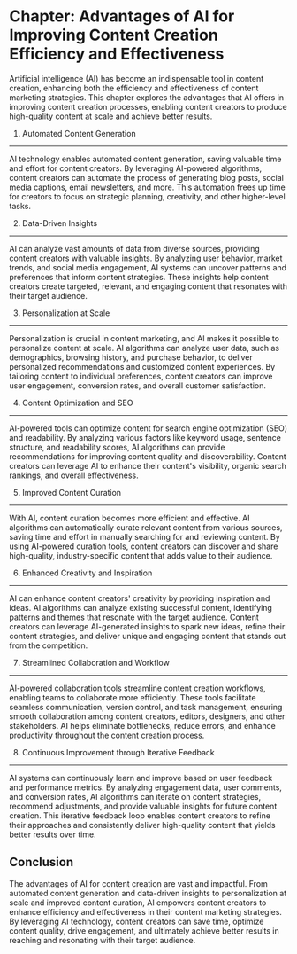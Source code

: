 Chapter: Advantages of AI for Improving Content Creation Efficiency and Effectiveness
=====================================================================================

Artificial intelligence (AI) has become an indispensable tool in content creation, enhancing both the efficiency and effectiveness of content marketing strategies. This chapter explores the advantages that AI offers in improving content creation processes, enabling content creators to produce high-quality content at scale and achieve better results.

1. Automated Content Generation
-------------------------------

AI technology enables automated content generation, saving valuable time and effort for content creators. By leveraging AI-powered algorithms, content creators can automate the process of generating blog posts, social media captions, email newsletters, and more. This automation frees up time for creators to focus on strategic planning, creativity, and other higher-level tasks.

2. Data-Driven Insights
-----------------------

AI can analyze vast amounts of data from diverse sources, providing content creators with valuable insights. By analyzing user behavior, market trends, and social media engagement, AI systems can uncover patterns and preferences that inform content strategies. These insights help content creators create targeted, relevant, and engaging content that resonates with their target audience.

3. Personalization at Scale
---------------------------

Personalization is crucial in content marketing, and AI makes it possible to personalize content at scale. AI algorithms can analyze user data, such as demographics, browsing history, and purchase behavior, to deliver personalized recommendations and customized content experiences. By tailoring content to individual preferences, content creators can improve user engagement, conversion rates, and overall customer satisfaction.

4. Content Optimization and SEO
-------------------------------

AI-powered tools can optimize content for search engine optimization (SEO) and readability. By analyzing various factors like keyword usage, sentence structure, and readability scores, AI algorithms can provide recommendations for improving content quality and discoverability. Content creators can leverage AI to enhance their content's visibility, organic search rankings, and overall effectiveness.

5. Improved Content Curation
----------------------------

With AI, content curation becomes more efficient and effective. AI algorithms can automatically curate relevant content from various sources, saving time and effort in manually searching for and reviewing content. By using AI-powered curation tools, content creators can discover and share high-quality, industry-specific content that adds value to their audience.

6. Enhanced Creativity and Inspiration
--------------------------------------

AI can enhance content creators' creativity by providing inspiration and ideas. AI algorithms can analyze existing successful content, identifying patterns and themes that resonate with the target audience. Content creators can leverage AI-generated insights to spark new ideas, refine their content strategies, and deliver unique and engaging content that stands out from the competition.

7. Streamlined Collaboration and Workflow
-----------------------------------------

AI-powered collaboration tools streamline content creation workflows, enabling teams to collaborate more efficiently. These tools facilitate seamless communication, version control, and task management, ensuring smooth collaboration among content creators, editors, designers, and other stakeholders. AI helps eliminate bottlenecks, reduce errors, and enhance productivity throughout the content creation process.

8. Continuous Improvement through Iterative Feedback
----------------------------------------------------

AI systems can continuously learn and improve based on user feedback and performance metrics. By analyzing engagement data, user comments, and conversion rates, AI algorithms can iterate on content strategies, recommend adjustments, and provide valuable insights for future content creation. This iterative feedback loop enables content creators to refine their approaches and consistently deliver high-quality content that yields better results over time.

Conclusion
----------

The advantages of AI for content creation are vast and impactful. From automated content generation and data-driven insights to personalization at scale and improved content curation, AI empowers content creators to enhance efficiency and effectiveness in their content marketing strategies. By leveraging AI technology, content creators can save time, optimize content quality, drive engagement, and ultimately achieve better results in reaching and resonating with their target audience.
